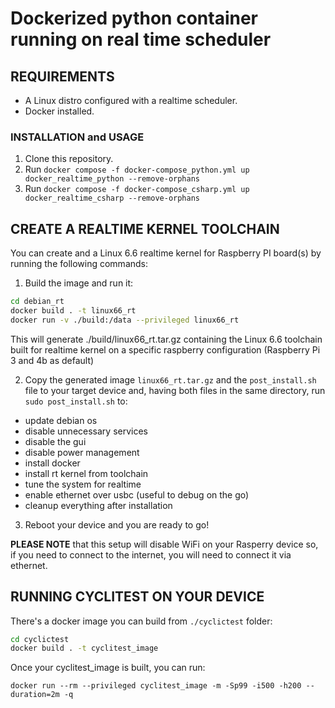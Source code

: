 # Dockerized python container running on real time scheduler

## REQUIREMENTS

- A Linux distro configured with a realtime scheduler.
- Docker installed.

### INSTALLATION and USAGE

1. Clone this repository.
2. Run `docker compose -f docker-compose_python.yml up docker_realtime_python --remove-orphans`
3. Run `docker compose -f docker-compose_csharp.yml up docker_realtime_csharp --remove-orphans`



## CREATE A REALTIME KERNEL TOOLCHAIN

You can create and a Linux 6.6 realtime kernel for Raspberry PI board(s) by running the following commands:
 
1. Build the image and run it:
```bash
cd debian_rt
docker build . -t linux66_rt
docker run -v ./build:/data --privileged linux66_rt
``` 

This will generate ./build/linux66_rt.tar.gz containing the Linux 6.6 toolchain built for realtime kernel on a specific raspberry configuration (Raspberry Pi 3 and 4b as default)

2. Copy the generated image `linux66_rt.tar.gz` and the `post_install.sh` file to your target device and, having both files in the same directory, run `sudo post_install.sh` to:

- update debian os
- disable unnecessary services
- disable the gui
- disable power management
- install docker
- install rt kernel from toolchain
- tune the system for realtime
- enable ethernet over usbc (useful to debug on the go)
- cleanup everything after installation

3. Reboot your device and you are ready to go!

**PLEASE NOTE** that this setup will disable WiFi on your Rasperry device so, if you need to connect to the internet, you will need to connect it via ethernet.

## RUNNING CYCLITEST ON YOUR DEVICE

There's a docker image you can build from `./cyclictest` folder:

```bash
cd cyclictest
docker build . -t cyclitest_image
```

Once your cyclitest_image is built, you can run:

```
docker run --rm --privileged cyclitest_image -m -Sp99 -i500 -h200 --duration=2m -q
``` 
